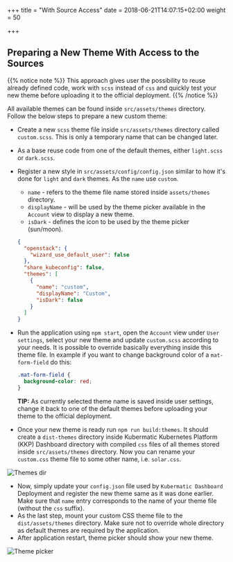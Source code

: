 +++
title = "With Source Access"
date = 2018-06-21T14:07:15+02:00
weight = 50

+++

## Preparing a New Theme With Access to the Sources

{{% notice note %}}
This approach gives user the possibility to reuse already defined code, work with `scss` instead of `css` and quickly
test your new theme before uploading it to the official deployment.
{{% /notice %}}

All available themes can be found inside `src/assets/themes` directory. Follow the below steps to prepare a new custom theme:

- Create a new `scss` theme file inside `src/assets/themes` directory called `custom.scss`. This is only a temporary name that can be changed later.
- As a base reuse code from one of the default themes, either `light.scss` or `dark.scss`.
- Register a new style in `src/assets/config/config.json` similar to how it's done for `light` and `dark` themes. As the `name` use `custom`.
    - `name` - refers to the theme file name stored inside `assets/themes` directory.
    - `displayName` - will be used by the theme picker available in the `Account` view to display a new theme.
    - `isDark` - defines the icon to be used by the theme picker (sun/moon).
    ```json
    {
      "openstack": {
        "wizard_use_default_user": false
      },
      "share_kubeconfig": false,
      "themes": [
        {
          "name": "custom",
          "displayName": "Custom",
          "isDark": false
        }
      ]
    }
    ```

- Run the application using `npm start`, open the `Account` view under `User settings`, select your new theme and update `custom.scss` according to your needs.
  It is possible to override basically everything inside this theme file. In example if you want to change background color of a `mat-form-field` do this:
  ```scss
  .mat-form-field {
    background-color: red;
  }
  ```
  **TIP:** As currently selected theme name is saved inside user settings, change it back to one of the default themes before uploading your theme to the official deployment.
- Once your new theme is ready run `npm run build:themes`. It should create a `dist-themes` directory inside Kubermatic Kubernetes Platform (KKP) Dashboard directory with compiled `css` files of all themes
  stored inside `src/assets/themes` directory. Now you can rename your `custom.css` theme file to some other name, i.e. `solar.css`.

![Themes dir](/img/kubermatic/v2.16/advanced/custom-ui/themes-dir.png)

- Now, simply update your `config.json` file used by `Kubermatic Dashboard` Deployment and register the new theme same as it was done earlier.
  Make sure that `name` entry corresponds to the name of your theme file (without the `css` suffix).
- As the last step, mount your custom CSS theme file to the `dist/assets/themes` directory. Make sure not to override whole directory as default themes are required by the application.
- After application restart, theme picker should show your new theme.

![Theme picker](/img/kubermatic/v2.16/advanced/custom-ui/custom-theme.png)
